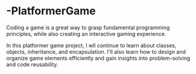 # -PlatformerGame
Coding a game is a great way to grasp fundamental programming principles, while also creating an interactive gaming experience.

In this platformer game project, I wll continue to learn about classes, objects, inheritance, and encapsulation. I'll also learn how to design and organize game elements efficiently and gain insights into problem-solving and code reusability.
